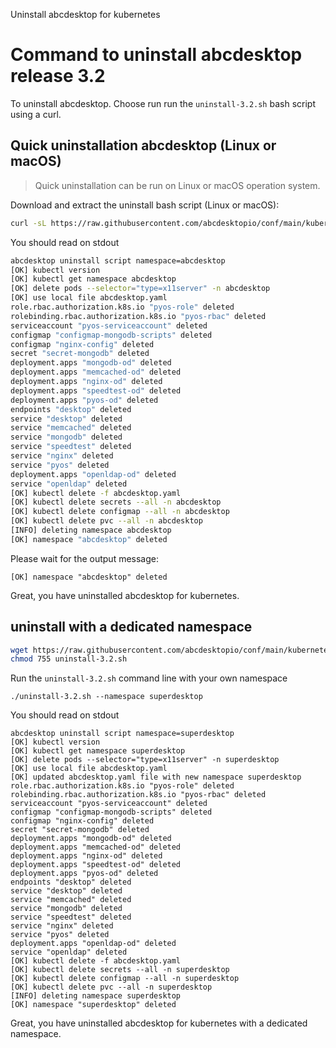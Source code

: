 Uninstall abcdesktop for kubernetes

# Command to uninstall abcdesktop release 3.2 

To uninstall abcdesktop. Choose run run the `uninstall-3.2.sh` bash script using a curl.

## Quick uninstallation abcdesktop (Linux or macOS)

> Quick uninstallation can be run on Linux or macOS operation system. 


Download and extract the uninstall bash script (Linux or macOS):

```bash
curl -sL https://raw.githubusercontent.com/abcdesktopio/conf/main/kubernetes/uninstall-3.2.sh | bash
```

You should read on stdout 

```bash
abcdesktop uninstall script namespace=abcdesktop
[OK] kubectl version
[OK] kubectl get namespace abcdesktop
[OK] delete pods --selector="type=x11server" -n abcdesktop
[OK] use local file abcdesktop.yaml
role.rbac.authorization.k8s.io "pyos-role" deleted
rolebinding.rbac.authorization.k8s.io "pyos-rbac" deleted
serviceaccount "pyos-serviceaccount" deleted
configmap "configmap-mongodb-scripts" deleted
configmap "nginx-config" deleted
secret "secret-mongodb" deleted
deployment.apps "mongodb-od" deleted
deployment.apps "memcached-od" deleted
deployment.apps "nginx-od" deleted
deployment.apps "speedtest-od" deleted
deployment.apps "pyos-od" deleted
endpoints "desktop" deleted
service "desktop" deleted
service "memcached" deleted
service "mongodb" deleted
service "speedtest" deleted
service "nginx" deleted
service "pyos" deleted
deployment.apps "openldap-od" deleted
service "openldap" deleted
[OK] kubectl delete -f abcdesktop.yaml
[OK] kubectl delete secrets --all -n abcdesktop
[OK] kubectl delete configmap --all -n abcdesktop
[OK] kubectl delete pvc --all -n abcdesktop
[INFO] deleting namespace abcdesktop
[OK] namespace "abcdesktop" deleted
```

Please wait for the output message: 

```
[OK] namespace "abcdesktop" deleted
```

Great, you have uninstalled abcdesktop for kubernetes.


## uninstall with a dedicated namespace


```bash
wget https://raw.githubusercontent.com/abcdesktopio/conf/main/kubernetes/uninstall-3.2.sh
chmod 755 uninstall-3.2.sh
```

Run the `uninstall-3.2.sh` command line with your own namespace

```
./uninstall-3.2.sh --namespace superdesktop
```

You should read on stdout

```
abcdesktop uninstall script namespace=superdesktop
[OK] kubectl version
[OK] kubectl get namespace superdesktop
[OK] delete pods --selector="type=x11server" -n superdesktop
[OK] use local file abcdesktop.yaml
[OK] updated abcdesktop.yaml file with new namespace superdesktop
role.rbac.authorization.k8s.io "pyos-role" deleted
rolebinding.rbac.authorization.k8s.io "pyos-rbac" deleted
serviceaccount "pyos-serviceaccount" deleted
configmap "configmap-mongodb-scripts" deleted
configmap "nginx-config" deleted
secret "secret-mongodb" deleted
deployment.apps "mongodb-od" deleted
deployment.apps "memcached-od" deleted
deployment.apps "nginx-od" deleted
deployment.apps "speedtest-od" deleted
deployment.apps "pyos-od" deleted
endpoints "desktop" deleted
service "desktop" deleted
service "memcached" deleted
service "mongodb" deleted
service "speedtest" deleted
service "nginx" deleted
service "pyos" deleted
deployment.apps "openldap-od" deleted
service "openldap" deleted
[OK] kubectl delete -f abcdesktop.yaml
[OK] kubectl delete secrets --all -n superdesktop
[OK] kubectl delete configmap --all -n superdesktop
[OK] kubectl delete pvc --all -n superdesktop
[INFO] deleting namespace superdesktop
[OK] namespace "superdesktop" deleted
```

Great, you have uninstalled abcdesktop for kubernetes with a dedicated namespace.

